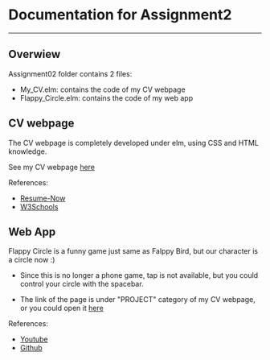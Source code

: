  # Documentation for Assignment2
 ----------------------------------------------
## Overwiew
  
  Assignment02 folder contains 2 files:
  
  - My_CV.elm: contains the code of my CV webpage
  - Flappy_Circle.elm: contains the code of my web app
  
## CV webpage
   The CV webpage is completely developed under elm, using CSS and HTML knowledge.
   
   See my CV webpage [here](http://ugweb.cas.mcmaster.ca/~lim147)

References:
 - [Resume-Now](https://www.resume-now.com/lp/winning-job-search-formula.aspx?utm_source=google&utm_medium=sem&utm_campaign=146509051&utm_term=resume%20now&network=g&device=c&adposition=1t1&adgroupid=7039896811)
 - [W3Schools](https://www.w3schools.com/colors/default.asp)

## Web App
   Flappy Circle is a funny game just same as Falppy Bird, but our character is a circle now :)
 
   - Since this is no longer a phone game, tap is not available, but you could control your circle with the spacebar.

   - The link of the page is under "PROJECT" category of my CV webpage, or you could open it [here](http://ugweb.cas.mcmaster.ca/~lim147/flappy_circle.html)
    
  References:
   - [Youtube](https://www.youtube.com/watch?v=cXgA1d_E-jY)
   - [Github](https://github.com/doublebind/Flappy-Bird/blob/master/Flappy%20Bird)
   
